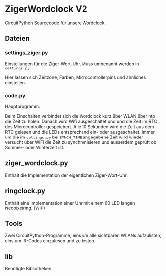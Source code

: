 # ZigerWordclock V2

CircuitPython Sourcecode für unsere Wordclock.

## Dateien

### settings_ziger.py

Einstellungen für die Ziger-Wort-Uhr.
Muss umbenannt werden in `settings.py`

Hier lassen sich Zeitzone, Farben, Microcontrollerpins und ähnliches einstellen.

### code.py

Hauptprogramm.

Beim Einschalten verbindet sich die Wordclock kurz über WLAN über ntp die Zeit zu holen.
Danach wird Wifi ausgeschaltet und und die Zeit im RTC des Microcontroller gespeichert.
Alle 10 Sekunden wird die Zeit aus dem RTC gelesen und die LEDs entsprechend ein- oder ausgeschaltet.
Immer um die im `settings.py` bei `SYNCH_TIME` angegebene Zeit wird wieder versucht über WiFi die Zeit zu synchronisieren und ausserdem geprüft ob Sommer- oder Winterzeit ist.

## ziger_wordclock.py

Enthält die Implementation der eigentlichen Ziger-Wort-Uhr.

## ringclock.py

Enthält eine Implementation einer Uhr mit einem 60 LED langen Neopixelring. (WIP)

## Tools

Zwei CircuitPython-Programme, eins um alle sichtbaren WLANs aufzulisten, eins um IR-Codes einzulesen und zu testen. 

## lib

Benötigte Bibliotheken.